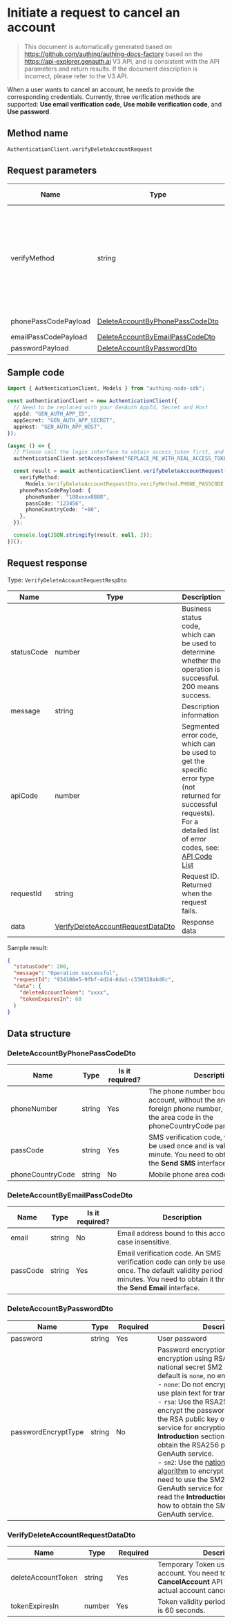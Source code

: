 # Initiate a request to cancel an account

<!--
Warning⚠️:
Do not modify this document directly,
https://github.com/Authing/authing-docs-factory
Use this project to generate
-->

<LastUpdated />

> This document is automatically generated based on https://github.com/authing/authing-docs-factory based on the https://api-explorer.genauth.ai V3 API, and is consistent with the API parameters and return results. If the document description is incorrect, please refer to the V3 API.

When a user wants to cancel an account, he needs to provide the corresponding credentials. Currently, three verification methods are supported: **Use email verification code**, **Use mobile verification code**, and **Use password**.

## Method name

`AuthenticationClient.verifyDeleteAccountRequest`

## Request parameters

| Name                 | Type                                                                           | <div style="width:80px">Required</div> | Default value | <div style="width:300px">Description</div>                                                                                                                                                                                                                                                                                                        | <div style="width:200px"></div>Sample value</div> |
| -------------------- | ------------------------------------------------------------------------------ | -------------------------------------- | ------------- | ------------------------------------------------------------------------------------------------------------------------------------------------------------------------------------------------------------------------------------------------------------------------------------------------------------------------------------------------- | ------------------------------------------------- |
| verifyMethod         | string                                                                         | yes                                    | -             | Account cancellation verification method: <br>- `PHONE_PASSCODE`: Use phone number verification code method for verification. <br>- `EMAIL_PASSCODE`: Use email verification code method for verification. <br>- `PASSWORD`: If the user has neither a phone number nor an email bound, the password can be used as the verification method. <br> | `PHONE_PASSCODE`                                  |
| phonePassCodePayload | <a href="#DeleteAccountByPhonePassCodeDto">DeleteAccountByPhonePassCodeDto</a> | No                                     | -             | Data verified by phone number verification code                                                                                                                                                                                                                                                                                                   |                                                   |
| emailPassCodePayload | <a href="#DeleteAccountByEmailPassCodeDto">DeleteAccountByEmailPassCodeDto</a> | No                                     | -             | Data verified by email verification code                                                                                                                                                                                                                                                                                                          |                                                   |
| passwordPayload      | <a href="#DeleteAccountByPasswordDto">DeleteAccountByPasswordDto</a>           | No                                     | -             | Data verified by password                                                                                                                                                                                                                                                                                                                         |                                                   |

## Sample code

```ts
import { AuthenticationClient, Models } from "authing-node-sdk";

const authenticationClient = new AuthenticationClient({
  // Need to be replaced with your GenAuth AppId, Secret and Host
  appId: "GEN_AUTH_APP_ID",
  appSecret: "GEN_AUTH_APP_SECRET",
  appHost: "GEN_AUTH_APP_HOST",
});

(async () => {
  // Please call the login interface to obtain access_token first, and call the setAccessToken method to set access_token
  authenticationClient.setAccessToken("REPLACE_ME_WITH_REAL_ACCESS_TOKEN");

  const result = await authenticationClient.verifyDeleteAccountRequest({
    verifyMethod:
      Models.VerifyDeleteAccountRequestDto.verifyMethod.PHONE_PASSCODE,
    phonePassCodePayload: {
      phoneNumber: "188xxxx8888",
      passCode: "123456",
      phoneCountryCode: "+86",
    },
  });

  console.log(JSON.stringify(result, null, 2));
})();
```

## Request response

Type: `VerifyDeleteAccountRequestRespDto`

| Name       | Type                                                                               | Description                                                                                                                                                                                                                                                                                                                                    |
| ---------- | ---------------------------------------------------------------------------------- | ---------------------------------------------------------------------------------------------------------------------------------------------------------------------------------------------------------------------------------------------------------------------------------------------------------------------------------------------- |
| statusCode | number                                                                             | Business status code, which can be used to determine whether the operation is successful. 200 means success.                                                                                                                                                                                                                                   |
| message    | string                                                                             | Description information                                                                                                                                                                                                                                                                                                                        |
| apiCode    | number                                                                             | Segmented error code, which can be used to get the specific error type (not returned for successful requests). For a detailed list of error codes, see: [API Code List](https://api-explorer.genauth.ai/?tag=group/%E5%BC%80%E5%8F%91%E5%87%86%E5%A4%87#tag/%E5%BC%80%E5%8F%91%E5%87%86%E5%A4%87/%E9%94%99%E8%AF%AF%E5%A4%84%E7%90%86/apiCode) |
| requestId  | string                                                                             | Request ID. Returned when the request fails.                                                                                                                                                                                                                                                                                                   |
| data       | <a href="#VerifyDeleteAccountRequestDataDto">VerifyDeleteAccountRequestDataDto</a> | Response data                                                                                                                                                                                                                                                                                                                                  |

Sample result:

```json
{
  "statusCode": 200,
  "message": "Operation successful",
  "requestId": "934108e5-9fbf-4d24-8da1-c330328abd6c",
  "data": {
    "deleteAccountToken": "xxxx",
    "tokenExpiresIn": 60
  }
}
```

## Data structure

### <a id="DeleteAccountByPhonePassCodeDto"></a> DeleteAccountByPhonePassCodeDto

| Name             | Type   | <div style="width:80px">Is it required?</div> | <div style="width:300px">Description</div>                                                                                                                      | <div style="width:200px">Sample value</div> |
| ---------------- | ------ | --------------------------------------------- | --------------------------------------------------------------------------------------------------------------------------------------------------------------- | ------------------------------------------- |
| phoneNumber      | string | Yes                                           | The phone number bound to this account, without the area code. If it is a foreign phone number, please specify the area code in the phoneCountryCode parameter. | `188xxxx8888`                               |
| passCode         | string | Yes                                           | SMS verification code, which can only be used once and is valid for one minute. You need to obtain it through the **Send SMS** interface.                       | `123456`                                    |
| phoneCountryCode | string | No                                            | Mobile phone area code                                                                                                                                          | `+86`                                       |

### <a id="DeleteAccountByEmailPassCodeDto"></a> DeleteAccountByEmailPassCodeDto

| Name     | Type   | <div style="width:80px">Is it required?</div> | <div style="width:300px">Description</div>                                                                                                                                     | <div style="width:200px">Sample value</div> |
| -------- | ------ | --------------------------------------------- | ------------------------------------------------------------------------------------------------------------------------------------------------------------------------------ | ------------------------------------------- |
| email    | string | No                                            | Email address bound to this account, case insensitive.                                                                                                                         |                                             |
| passCode | string | Yes                                           | Email verification code. An SMS verification code can only be used once. The default validity period is 5 minutes. You need to obtain it through the **Send Email** interface. |                                             |

### <a id="DeleteAccountByPasswordDto"></a> DeleteAccountByPasswordDto

| Name                | Type   | <div style="width:80px">Required</div> | <div style="width:300px">Description</div>                                                                                                                                                                                                                                                                                                                                                                                                                                                                                                                                                                                                                                                                                                                                                    | <div style="width:200px">Sample value</div> |
| ------------------- | ------ | -------------------------------------- | --------------------------------------------------------------------------------------------------------------------------------------------------------------------------------------------------------------------------------------------------------------------------------------------------------------------------------------------------------------------------------------------------------------------------------------------------------------------------------------------------------------------------------------------------------------------------------------------------------------------------------------------------------------------------------------------------------------------------------------------------------------------------------------------- | ------------------------------------------- |
| password            | string | Yes                                    | User password                                                                                                                                                                                                                                                                                                                                                                                                                                                                                                                                                                                                                                                                                                                                                                                 |                                             |
| passwordEncryptType | string | No                                     | Password encryption type, supports encryption using RSA256 and the national secret SM2 algorithm. The default is `none`, no encryption. <br>- `none`: Do not encrypt the password, use plain text for transmission. <br>- `rsa`: Use the RSA256 algorithm to encrypt the password. You need to use the RSA public key of the GenAuth service for encryption. Please read the **Introduction** section to learn how to obtain the RSA256 public key of the GenAuth service. <br>- `sm2`: Use the [national secret SM2 algorithm](https://baike.baidu.com/item/SM2/15081831) to encrypt the password. You need to use the SM2 public key of the GenAuth service for encryption. Please read the **Introduction** section to learn how to obtain the SM2 public key of the GenAuth service. <br> | sm2                                         |

### <a id="VerifyDeleteAccountRequestDataDto"></a> VerifyDeleteAccountRequestDataDto

| Name               | Type   | <div style="width:80px">Required</div> | <div style="width:300px">Description</div>                                                                                                  | <div style="width:200px">Sample value</div> |
| ------------------ | ------ | -------------------------------------- | ------------------------------------------------------------------------------------------------------------------------------------------- | ------------------------------------------- |
| deleteAccountToken | string | Yes                                    | Temporary Token used to cancel an account. You need to call the **CancelAccount** API to perform the actual account cancellation operation. | `xxxx`                                      |
| tokenExpiresIn     | number | Yes                                    | Token validity period. The default value is 60 seconds.                                                                                     | `60`                                        |
